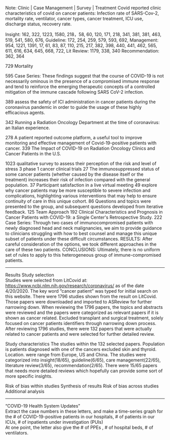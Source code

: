 Note: Clinic | Case Management | Survey | Treatment Covid
reported clinic characteristics of covid on cancer patients: Infection rate of SARS-Cov-2, mortality rate, ventilator, cancer types, cancer treatment, ICU use, discharge status, recovery rate.

Insight: 162, 322, 1223, 1580, 218，58, 60, 120, 171, 218, 341,  381, 381, 463, 519, 541, 580, 676, 
Guideline: 172, 254, 259,  579, 593, 692, 
Management: 954, 1221, 1391, 17, 61, 83,  87, 110, 215, 217, 382, 398, 440, 441, 462, 565, 611, 616, 634, 645, 668, 722, 
Lit Review: 1179, 338, 340
Recommendation: 362, 364
 
729
Mortality
 
595
Case Series: These findings suggest that the course of COVID-19 is not necessarily ominous in the presence of a compromised immune response and tend to reinforce the emerging therapeutic concepts of a controlled mitigation of the immune cascade following SARS CoV-2 infection.
 
389
assess the safety of ICI administration in cancer patients during the coronavirus pandemic in order to guide the usage of these highly efficacious agents.
 
342
Running a Radiation Oncology Department at the time of coronavirus: an Italian experience.
 
278
A patient reported outcome platform, a useful tool to improve monitoring and effective management of Covid-19-positive patients with cancer.
339
The Impact of COVID-19 on Radiation Oncology Clinics and Cancer Patients in the U.S.
 
1023
 qualitative survey to assess their perception of the risk and level of stress
3
phase 1 cancer clinical trials
27
The immunosuppressed status of some cancer patients (whether caused by the disease itself or the treatment) increases their risk of infection compared with the general population. 
37
Participant satisfaction in a live virtual meeting
49
explore why cancer patients may be more susceptible to severe infection and complications, highlighting various interventions that may help to ensure continuity of care in this unique cohort.
86
Questions and topics were presented to the group, and subsequent questions developed from iterative feedback.
125
Team Approach
192
Clinical Characteristics and Prognosis in Cancer Patients with COVID-19: a Single Center's Retrospective Study.
222
Case Series: Through two cases of immunocompromised patients with newly diagnosed head and neck malignancies, we aim to provide guidance to clinicians struggling with how to best counsel and manage this unique subset of patients under these difficult circumstances. RESULTS: After careful consideration of the options, we took different approaches in the care of these two patients. CONCLUSIONS: Ultimately, there is no uniform set of rules to apply to this heterogeneous group of immune-compromised patients. 

----------------------------------------------------------------------------------------------------------------------------

Results
Study selection      
Studies were selected from LitCovid at: https://www.ncbi.nlm.nih.gov/research/coronavirus/ as of the date 4/20/2020. The key word “cancer patient” was typed for initial search on this website. There were 1796 studies shown from the result on LitCovid. Those papers were downloaded and imported to ASReview for further narrowing down. When reviewing the 1796 papers, the topics and abstracts were reviewed and the papers were categorized as relevant papers if it is shown as cancer related. Excluded transplant and surgical treatment, solely focused on cancer patients identifiers through narrowing down process. After reviewing 1796 studies, there were 132 papers that were actually related to cancer patients and were selected for further detailed review. 
 
Study characteristics
The studies within the 132 selected papers. Population is patients diagnosed with one of the cancers excluded skin and thyroid. Location. were range from Europe, US and China. The studies were categorized into insight(18/65), guideline(6/65), care management(22/65), literature review(3/65), recommendation(2/65). There were 15/65 papers that needs more detailed reviews which hopefully can provide some sort of more specific insights.

Risk of bias within studies
Synthesis of results
Risk of bias across studies
Additional analysis

----------------------------------------------------------------------------------------------------------------------------
“COVID-19 Health System Updates”  
Extract the case numbers in these letters, and make a time-series graph for the # of COVID-19-positive patients in our hospitals, # of patients in our ICUs, # of inpatients under investigation (PUIs)  
At one point, the letter also give the # of PPEs , # of hospital beds, # of ventilators.   
